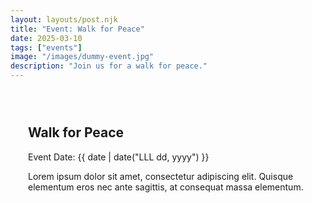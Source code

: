 ```yaml
---
layout: layouts/post.njk
title: "Event: Walk for Peace"
date: 2025-03-10
tags: ["events"]
image: "/images/dummy-event.jpg"
description: "Join us for a walk for peace."
---
```


<section class="event-detail" style="padding: 2em; max-width: 800px; margin: 0 auto;">
  <h1>Walk for Peace</h1>
  <p>Event Date: {{ date | date("LLL dd, yyyy") }}</p>
  <p>Lorem ipsum dolor sit amet, consectetur adipiscing elit. Quisque elementum eros nec ante sagittis, at consequat massa elementum.</p>
</section>
